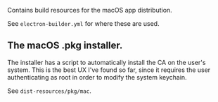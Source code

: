 Contains build resources for the macOS app distribution.

See `electron-builder.yml` for where these are used.

## The macOS .pkg installer.

The installer has a script to automatically install the CA on the user's system. This is the best UX I've found so far, since it requires the user authenticating as root in order to modify the system keychain.

See `dist-resources/pkg/mac`.